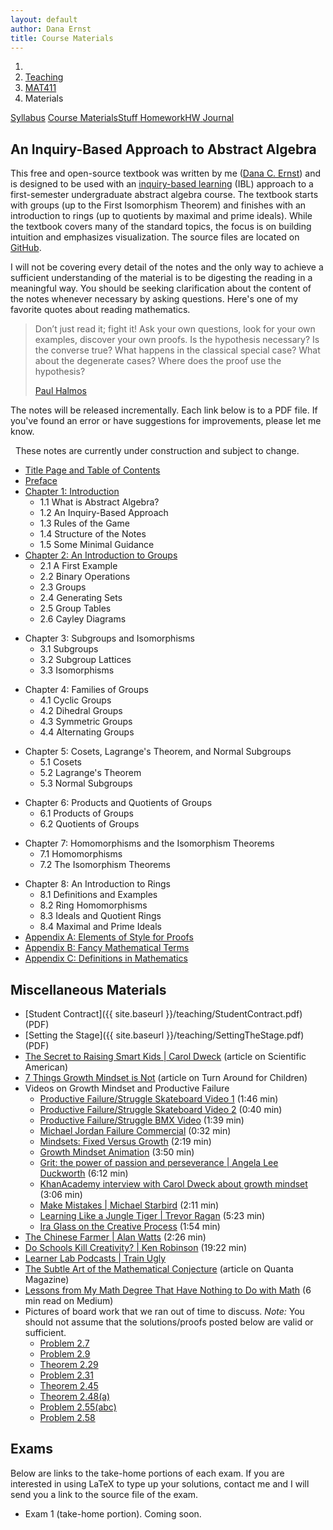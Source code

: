 ```yaml
---
layout: default
author: Dana Ernst
title: Course Materials
---
```


<ol class="breadcrumb">
  <li><a href="/"><i class="fa fa-home"></i></a></li>
  <li><a href="/teaching/">Teaching</a></li>
  <li><a href="/teaching/mat411f19">MAT411</a></li>
  <li class="active">Materials</li>
</ol>

<div class="row">
<div class="col-xs-12">
<div class="btn-group btn-group-justified">
<a class="btn btn-default btn-success" href="{{site.baseurl}}/teaching/mat411f19/syllabus/">Syllabus</a>
<a class="btn btn-default btn-primary" href="{{site.baseurl}}/teaching/mat411f19/materials/">
<span class="hidden-xs">Course Materials</span><span class="visible-xs">Stuff</span>
</a>
<a class="btn btn-default btn-warning" href="{{site.baseurl}}/teaching/mat411f19/homework/">
<span class="hidden-xs">Homework</span><span class="visible-xs">HW</span>
</a>
<a class="btn btn-default btn-info" href="{{site.baseurl}}/teaching/mat411f19/journal/">Journal</a>
</div>
</div>
</div>

## An Inquiry-Based Approach to Abstract Algebra ##

This free and open-source textbook was written by me ([Dana C. Ernst](http://danaernst.com)) and is designed to be used with an [inquiry-based learning](http://maamathedmatters.blogspot.com/2013/05/what-heck-is-ibl.html) (IBL) approach to a first-semester undergraduate abstract algebra course. The textbook starts with groups (up to the First Isomorphism Theorem) and finishes with an introduction to rings (up to quotients by maximal and prime ideals). While the textbook covers many of the standard topics, the focus is on building intuition and emphasizes visualization. The source files are located on [GitHub](https://github.com/dcernst/IBL-AbstractAlgebra).

I will not be covering every detail of the notes and the only way to achieve a sufficient understanding of the material is to be digesting the reading in a meaningful way.  You should be seeking clarification about the content of the notes whenever necessary by asking questions.  Here's one of my favorite quotes about reading mathematics.

<blockquote>
  <p>Don’t just read it; fight it! Ask your own questions, look for your own examples, discover your own proofs. Is the hypothesis necessary? Is the converse true? What happens in the classical special case? What about the degenerate cases? Where does the proof use the hypothesis?</p>
  <footer><a href="http://en.wikipedia.org/wiki/Paul_Halmos">Paul Halmos</a></footer>
</blockquote>

The notes will be released incrementally. Each link below is to a PDF file. If you've found an error or have suggestions for improvements, please let me know.

<div class="alert alert-info" role="alert" style="margin: 10px 0 10px 0">
<i class="fa fa-exclamation-triangle"></i>&nbsp; These notes are currently under construction and subject to change.
</div>

<!-- - [An Inquiry-Based Approach to Abstract Algebra]({{site.baseurl}}/teaching/mat411f19/IBL-AbstractAlgebra.pdf) (complete set of notes) -->

- [Title Page and Table of Contents]({{site.baseurl}}/teaching/mat411f19/TitlePage.pdf)
- [Preface]({{site.baseurl}}/teaching/mat411f19/Preface.pdf)
- [Chapter 1: Introduction]({{site.baseurl}}/teaching/mat411f19/Introduction.pdf)
    - 1.1 What is Abstract Algebra?
    - 1.2 An Inquiry-Based Approach
    - 1.3 Rules of the Game
    - 1.4 Structure of the Notes
    - 1.5 Some Minimal Guidance
- [Chapter 2: An Introduction to Groups]({{site.baseurl}}/teaching/mat411f19/IntroGroups.pdf)
    - 2.1 A First Example
    - 2.2 Binary Operations
    - 2.3 Groups
    - 2.4 Generating Sets
    - 2.5 Group Tables
    - 2.6 Cayley Diagrams
<!-- - [Chapter 3: Subgroups and Isomorphisms]({{site.baseurl}}/teaching/mat411f19/SubgroupsIsomorphisms.pdf) -->
- Chapter 3: Subgroups and Isomorphisms
    - 3.1 Subgroups
    - 3.2 Subgroup Lattices
    - 3.3 Isomorphisms
<!-- - [Chapter 4: Families of Groups]({{site.baseurl}}/teaching/mat411f19/Families.pdf) -->
- Chapter 4: Families of Groups
    - 4.1 Cyclic Groups
    - 4.2 Dihedral Groups
    - 4.3 Symmetric Groups
    - 4.4 Alternating Groups
<!-- - [Chapter 5: Cosets, Lagrange's Theorem, and Normal Subgroups]({{site.baseurl}}/teaching/mat411f19/CosetsLagrangeNormal.pdf) -->
- Chapter 5: Cosets, Lagrange's Theorem, and Normal Subgroups
    - 5.1 Cosets
    - 5.2 Lagrange's Theorem
    - 5.3 Normal Subgroups
<!-- - [Chapter 6: Products and Quotients of Groups]({{site.baseurl}}/teaching/mat411f19/ProductsQuotients.pdf) -->
- Chapter 6: Products and Quotients of Groups
    - 6.1 Products of Groups
    - 6.2 Quotients of Groups
<!-- - [Chapter 7: Homomorphisms and the Isomorphism Theorems]({{site.baseurl}}/teaching/mat411f19/Homomorphisms.pdf) -->
- Chapter 7: Homomorphisms and the Isomorphism Theorems
    - 7.1 Homomorphisms
    - 7.2 The Isomorphism Theorems
<!-- - [Chapter 8: An Introduction to Rings]({{site.baseurl}}/teaching/mat411f19/Rings.pdf) -->
- Chapter 8: An Introduction to Rings
    - 8.1 Definitions and Examples
    - 8.2 Ring Homomorphisms
    - 8.3 Ideals and Quotient Rings
    - 8.4 Maximal and Prime Ideals
- [Appendix A: Elements of Style for Proofs]({{site.baseurl}}/teaching/mat411f19/ElementsOfStyle.pdf)
- [Appendix B: Fancy Mathematical Terms]({{site.baseurl}}/teaching/mat411f19/FancyMathematicalTerms.pdf)
- [Appendix C: Definitions in Mathematics]({{site.baseurl}}/teaching/mat411f19/Definitions.pdf)

## Miscellaneous Materials ##
- [Student Contract]({{ site.baseurl }}/teaching/StudentContract.pdf) (PDF)
- [Setting the Stage]({{ site.baseurl }}/teaching/SettingTheStage.pdf) (PDF)
- [The Secret to Raising Smart Kids &#124; Carol Dweck](https://www.scientificamerican.com/article/the-secret-to-raising-smart-kids1/) (article on Scientific American)
- [7 Things Growth Mindset is Not](https://www.turnaroundusa.org/7-things-growth-mindset-is-not/) (article on Turn Around for Children)
- Videos on Growth Mindset and Productive Failure
    - [Productive Failure/Struggle Skateboard Video 1](https://www.youtube.com/watch?time_continue=98&v=1QSocgE3yFY) (1:46 min)
    - [Productive Failure/Struggle Skateboard Video 2](https://www.instagram.com/p/BzKyyLchuve/) (0:40 min)
    - [Productive Failure/Struggle BMX Video](https://www.youtube.com/watch?v=9brnDOVJWnw) (1:39 min)
    - [Michael Jordan Failure Commercial](https://www.youtube.com/watch?v=JA7G7AV-LT8) (0:32 min)
    - [Mindsets: Fixed Versus Growth](https://www.youtube.com/watch?v=M1CHPnZfFmU) (2:19 min)
    - [Growth Mindset Animation](https://www.youtube.com/watch?v=-_oqghnxBmY) (3:50 min)
    - [Grit: the power of passion and perseverance &#124; Angela Lee Duckworth](https://www.youtube.com/watch?v=H14bBuluwB8) (6:12 min)
    - [KhanAcademy interview with Carol Dweck about growth mindset](https://www.youtube.com/watch?time_continue=1&v=wh0OS4MrN3E) (3:06 min)
    - [Make Mistakes &#124; Michael Starbird](https://www.youtube.com/watch?v=2yYQ-1X2ocU) (2:11 min)
    - [Learning Like a Jungle Tiger &#124; Trevor Ragan](https://www.youtube.com/watch?v=muoVtDjjonM&feature=youtu.be) (5:23 min)
    - [Ira Glass on the Creative Process](https://www.youtube.com/watch?v=PbC4gqZGPSY&feature=youtu.be) (1:54 min)
- [The Chinese Farmer &#124; Alan Watts](https://www.youtube.com/watch?feature=share&v=eJShr4VdvxQ&app=desktop) (2:26 min)
- [Do Schools Kill Creativity? &#124; Ken Robinson](https://www.ted.com/talks/ken_robinson_says_schools_kill_creativity?language=en) (19:22 min)
- [Learner Lab Podcasts &#124; Train Ugly](https://trainugly.com/learner-lab-podcast/)
- [The Subtle Art of the Mathematical Conjecture](https://www.quantamagazine.org/the-subtle-art-of-the-mathematical-conjecture-20190507/) (article on Quanta Magazine)
- [Lessons from My Math Degree That Have Nothing to Do with Math](https://medium.com/s/story/6-life-lessons-from-my-math-degree-that-have-nothing-to-do-with-math-d38aba90edfe) (6 min read on Medium)
- Pictures of board work that we ran out of time to discuss. *Note:* You should not assume that the solutions/proofs posted below are valid or sufficient.
    - [Problem 2.7]({{site.baseurl}}/teaching/mat411f19/Problem2.7.jpeg)
    - [Problem 2.9]({{site.baseurl}}/teaching/mat411f19/Problem2.9.jpeg)
    - [Theorem 2.29]({{site.baseurl}}/teaching/mat411f19/Theorem2.29.jpg)
    - [Problem 2.31]({{site.baseurl}}/teaching/mat411f19/Problem2.31.jpg)
    - [Theorem 2.45]({{site.baseurl}}/teaching/mat411f19/Theorem2.45.jpg)
    - [Theorem 2.48(a)]({{site.baseurl}}/teaching/mat411f19/Theorem2.48.jpeg)
    - [Problem 2.55(abc)]({{site.baseurl}}/teaching/mat411f19/Problem2.55.jpeg)
    - [Problem 2.58]({{site.baseurl}}/teaching/mat411f19/Problem2.58.jpeg)

## Exams
Below are links to the take-home portions of each exam. If you are interested in using LaTeX to type up your solutions, contact me and I will send you a link to the source file of the exam.

- Exam 1 (take-home portion). Coming soon.
